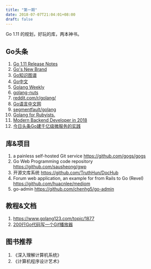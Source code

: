 ```yaml
---
title: "第一期"
date: 2018-07-07T21:04:01+08:00
draft: false
---
```



Go 1.11 的规划，好玩的库，两本神书。
<!--more-->

## Go头条
1. [Go 1.11 Release Notes](https://tip.golang.org/doc/go1.11)
2. [Go's New Brand](https://blog.golang.org/go-brand)
3. [Go知识图谱](https://www.processon.com/view/link/5a9ba4c8e4b0a9d22eb3bdf0)
4. [Go中文](https://go-zh.org/)
5. [Golang Weekly](https://golangweekly.com/)
6. [golang-nuts](https://groups.google.com/forum/#!forum/golang-nuts)
7. [reddit.com/r/golang/](https://www.reddit.com/r/golang/)
8. [Go语言中文网](https://studygolang.com/)
9. [segmentfault/golang](https://segmentfault.com/t/golang)
10. [Golang for Rubyists.](http://zonov.me/golang-for-rubyists-part-7-ruby-and-golang-methods-comparison/)
11. [Modern Backend Developer in 2018](https://medium.com/tech-tajawal/modern-backend-developer-in-2018-6b3f7b5f8b9)
12. [今日头条Go建千亿级微服务的实践](https://www.jianshu.com/p/ea9ab1b67dce)

## 库&项目
1. a painless self-hosted Git service  <https://github.com/gogs/gogs>
2. Go Web Programming code repository <https://github.com/sausheong/gwp>
3. 开源文库系统 <https://github.com/TruthHun/DocHub>
4. Forum web application, an example for from Rails to Go (Revel) <https://github.com/huacnlee/mediom>
5. go-admin <https://github.com/chenhg5/go-admin>

## 教程&文档
1. <https://www.golang123.com/topic/1877>
2. [200行Go代码写一个Gif播放器](https://www.jianshu.com/p/71337279c0d2)

## 图书推荐
1. 《深入理解计算机系统》
2. 《计算机程序设计艺术》